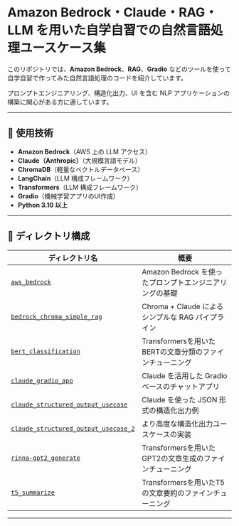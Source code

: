 # Amazon Bedrock・Claude・RAG・LLM を用いた自学自習での自然言語処理ユースケース集

このリポジトリでは、**Amazon Bedrock**、**RAG**、**Gradio** などのツールを使って自学自習で作ってみた自然言語処理のコードを紹介しています。

プロンプトエンジニアリング、構造化出力、UI を含む NLP アプリケーションの構築に関心がある方に適しています。

---

## 🔧 使用技術

- **Amazon Bedrock**（AWS 上の LLM アクセス）
- **Claude（Anthropic）**（大規模言語モデル）
- **ChromaDB**（軽量なベクトルデータベース）
- **LangChain**（LLM 構成フレームワーク）
- **Transformers**（LLM 構成フレームワーク）
- **Gradio**（機械学習アプリのUI作成）
- **Python 3.10 以上**

---

## 📁 ディレクトリ構成

| ディレクトリ名 | 概要 |
|----------------|------|
| [`aws_bedrock`](./aws_bedrock) | Amazon Bedrock を使ったプロンプトエンジニアリングの基礎 |
| [`bedrock_chroma_simple_rag`](./bedrock_chroma_simple_rag) | Chroma + Claude によるシンプルな RAG パイプライン |
| [`bert_classification`](./bert_classification) | Transformersを用いたBERTの文章分類のファインチューニング |
| [`claude_gradio_app`](./claude_gradio_app) | Claude を活用した Gradio ベースのチャットアプリ |
| [`claude_structured_output_usecase`](./claude_structured_output_usecase) | Claude を使った JSON 形式の構造化出力例 |
| [`claude_structured_output_usecase_2`](./claude_structured_output_usecase_2) | より高度な構造化出力ユースケースの実装 |
| [`rinna-gpt2_generate`](./rinna-gpt2_generate) | Transformersを用いたGPT2の文章生成のファインチューニング |
| [`t5_summarize`](./t5_summarize) | Transformersを用いたT5の文章要約のファインチューニング |


---

